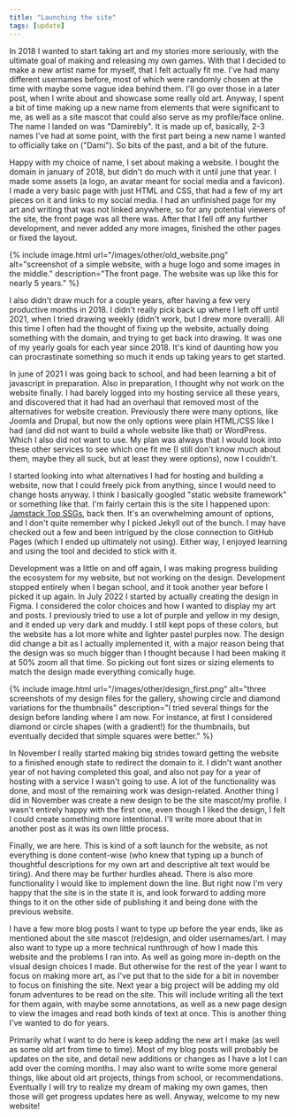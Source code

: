 ```yaml
---
title: "Launching the site"
tags: [update]
---
```


In 2018 I wanted to start taking art and my stories more seriously, with the ultimate goal of making and releasing my own games. With that I decided to make a new artist name for myself, that I felt actually fit me. I've had many different usernames before, most of which were randomly chosen at the time with maybe some vague idea behind them. I'll go over those in a later post, when I write about and showcase some really old art. Anyway, I spent a bit of time making up a new name from elements that were significant to me, as well as a site mascot that could also serve as my profile/face online. The name I landed on was "Damirebly". It is made up of, basically, 2-3 names I've had at some point, with the first part being a new name I wanted to officially take on ("Dami"). So bits of the past, and a bit of the future. 

Happy with my choice of name, I set about making a website. I bought the domain in january of 2018, but didn't do much with it until june that year. I made some assets (a logo, an avatar meant for social media and a favicon). I made a very basic page with just HTML and CSS, that had a few of my art pieces on it and links to my social media. I had an unfinished page for my art and writing that was not linked anywhere, so for any potential viewers of the site, the front page was all there was. After that I fell off any further development, and never added any more images, finished the other pages or fixed the layout.

{% include image.html url="/images/other/old_website.png" alt="screenshot of a simple website, with a huge logo and some images in the middle." description="The front page. The website was up like this for nearly 5 years." %}

I also didn't draw much for a couple years, after having a few very productive months in 2018. I didn't really pick back up where I left off until 2021, when I tried drawing weekly (didn't work, but I drew more overall). All this time I often had the thought of fixing up the website, actually doing something with the domain, and trying to get back into drawing. It was one of my yearly goals for each year since 2018. It's kind of daunting how you can procrastinate something so much it ends up taking years to get started.

In june of 2021 I was going back to school, and had been learning a bit of javascript in preparation. Also in preparation, I thought why not work on the website finally. I had barely logged into my hosting service all these years, and discovered that it had had an overhaul that removed most of the alternatives for website creation. Previously there were many options, like Joomla and Drupal, but now the only options were plain HTML/CSS like I had (and did not want to build a whole website like that) or WordPress. Which I also did not want to use. My plan was always that I would look into these other services to see which one fit me (I still don't know much about them, maybe they all suck, but at least they were options), now I couldn't. 

I started looking into what alternatives I had for hosting and building a website, now that I could freely pick from anything, since I would need to change hosts anyway. I think I basically googled "static website framework" or something like that. I'm fairly certain this is the site I happened upon: [Jamstack Top SSGs](https://jamstack.org/generators/), back then. It's an overwhelming amount of options, and I don't quite remember why I picked Jekyll out of the bunch. I may have checked out a few and been intrigued by the close connection to GitHub Pages (which I ended up ultimately not using). Either way, I enjoyed learning and using the tool and decided to stick with it. 

Development was a little on and off again, I was making progress building the ecosystem for my website, but not working on the design. Development stopped entirely when I began school, and it took another year before I picked it up again. In July 2022 I started by actually creating the design in Figma. I considered the color choices and how I wanted to display my art and posts. I previously tried to use a lot of purple and yellow in my design, and it ended up very dark and muddy. I still kept pops of these colors, but the website has a lot more white and lighter pastel purples now. The design did change a bit as I actually implemented it, with a major reason being that the design was so much bigger than I thought because I had been making it at 50% zoom all that time. So picking out font sizes or sizing elements to match the design made everything comically huge. 

{% include image.html url="/images/other/design_first.png" alt="three screenshots of my design files for the gallery, showing circle and diamond variations for the thumbnails" description="I tried several things for the design before landing where I am now. For instance, at first I considered diamond or circle shapes (with a gradient!) for the thumbnails, but eventually decided that simple squares were better." %}

In November I really started making big strides toward getting the website to a finished enough state to redirect the domain to it. I didn't want another year of not having completed this goal, and also not pay for a year of hosting with a service I wasn't going to use. A lot of the functionality was done, and most of the remaining work was design-related. Another thing I did in November was create a new design to be the site mascot/my profile. I wasn't entirely happy with the first one, even though I liked the design, I felt I could create something more intentional. I'll write more about that in another post as it was its own little process.

Finally, we are here. This is kind of a soft launch for the website, as not everything is done content-wise (who knew that typing up a bunch of thoughtful descriptions for my own art and descriptive alt text would be tiring). And there may be further hurdles ahead. There is also more functionality I would like to implement down the line. But right now I'm very happy that the site is in the state it is, and look forward to adding more things to it on the other side of publishing it and being done with the previous website.

I have a few more blog posts I want to type up before the year ends, like as mentioned about the site mascot (re)design, and older usernames/art. I may also want to type up a more technical runthrough of how I made this website and the problems I ran into. As well as going more in-depth on the visual design choices I made. But otherwise for the rest of the year I want to focus on making more art, as I've put that to the side for a bit in november to focus on finishing the site. Next year a big project will be adding my old forum adventures to be read on the site. This will include writing all the text for them again, with maybe some annotations, as well as a new page design to view the images and read both kinds of text at once. This is another thing I've wanted to do for years.

Primarily what I want to do here is keep adding the new art I make (as well as some old art from time to time). Most of my blog posts will probably be updates on the site, and detail new additions or changes as I have a lot I can add over the coming months. I may also want to write some more general things, like about old art projects, things from school, or recommendations. Eventually I will try to realize my dream of making my own games, then those will get progress updates here as well. Anyway, welcome to my new website! 